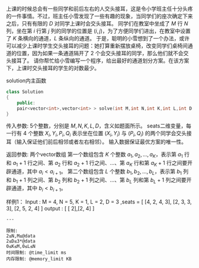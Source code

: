 上课的时候总会有一些同学和前后左右的人交头接耳，这是令小学班主任十分头疼的一件事情。不过，班主任小雪发现了一些有趣的现象，当同学们的座次确定下来之后，只有有限的 $D$ 对同学上课时会交头接耳。
同学们在教室中坐成了 $M$ 行 $N$ 列，坐在第 $i$ 行第 $j$ 列的同学的位置是 $(i,j)$，为了方便同学们进出，在教室中设置了 $K$ 条横向的通道，$L$ 条纵向的通道。
于是，聪明的小雪想到了一个办法，或许可以减少上课时学生交头接耳的问题：她打算重新摆放桌椅，改变同学们桌椅间通道的位置，因为如果一条通道隔开了 $2$ 个会交头接耳的同学，那么他们就不会交头接耳了。
请你帮忙给小雪编写一个程序，给出最好的通道划分方案。在该方案下，上课时交头接耳的学生的对数最少。

solution内主函数
```cpp
class Solution
{
    public:
    pair<vector<int>,vector<int> > solve(int M,int N,int K,int L,int D, vector<vector<int> > &seats)
}
```

传入参数:
5个整数，分别是 $M,N,K,L,D$，含义如题面所示。
seats二维变量，每一行有 4 个整数 $X_i,Y_i,P_i,Q_i$ 表示坐在位置 $(X_i,Y_i)$ 与 $(P_i,Q_i)$ 的两个同学会交头接耳（输入保证他们前后相邻或者左右相邻）。
输入数据保证最优方案的唯一性。

返回参数:
两个vector数组
第一个数组包含 $K$ 个整数 $a_1,a_2,\ldots,a_K$，表示第 $a_1$ 行和 $a_1+1$ 行之间、第 $a_2$ 行和 $a_2+1$ 行之间、…、第 $a_K$ 行和第 $a_K+1$ 行之间要开辟通道，其中 $a_i< a_{i+1}$。
第二个数组包含 $L$ 个整数 $b_1,b_2,\ldots,b_L$，表示第 $b_1$ 列和 $b_1+1$ 列之间、第 $b_2$ 列和 $b_2+1$ 列之间、…、第 $b_L$ 列和第 $b_L+1$ 列之间要开辟通道，其中 $b_i< b_{i+1}$。

样例1：
Input : M = 4, N = 5, K = 1, L = 2, D = 3 ,seats = [ [4, 2, 4, 3],  [2, 3, 3, 3],  [2, 5, 2, 4] ]
output : [ [ 2],[2, 4] ]  
```  
---

限制:
2≤N,M≤@data
2≤D≤3*@data
0≤K≤M,0≤L≤N
时间限制: @time_limit ms  
内存限制: @memory_limit KB